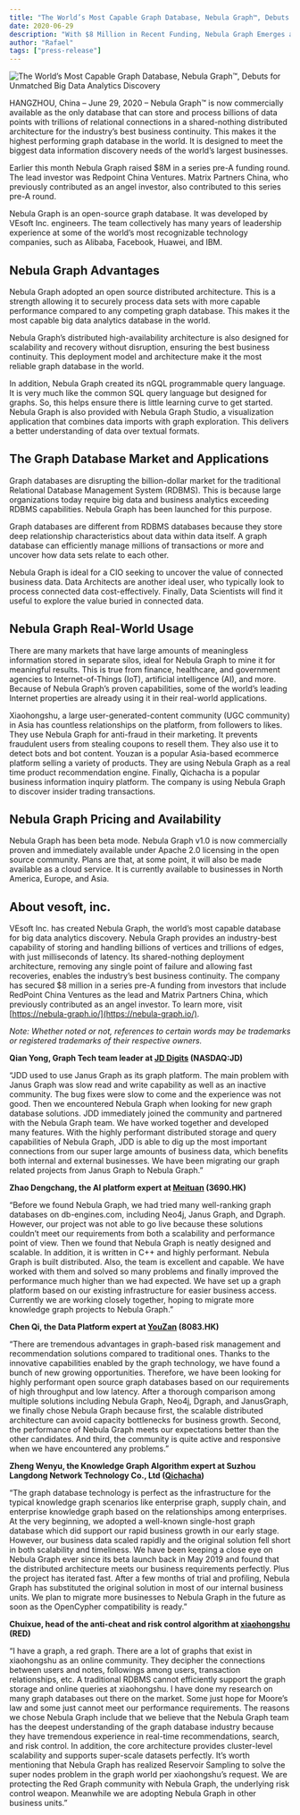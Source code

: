 ```yaml
---
title: "The World’s Most Capable Graph Database, Nebula Graph™, Debuts for Unmatched Big Data Analytics Discovery"
date: 2020-06-29
description: "With $8 Million in Recent Funding, Nebula Graph Emerges as Ideal for CIOs, Data Architects and Data Scientists in AI, Finance, Government, Healthcare, IoT, and More"
author: "Rafael"
tags: ["press-release"]
---
```


![The World’s Most Capable Graph Database, Nebula Graph™, Debuts for Unmatched Big Data Analytics Discovery](https://user-images.githubusercontent.com/57335825/88383548-96929f00-cd5f-11ea-94aa-98f32c5f81a0.png)

HANGZHOU, China – June  29, 2020 – Nebula Graph™ is now commercially available as the only database that can store and process billions of data points with trillions of relational connections in a shared-nothing distributed architecture for the industry’s best business continuity. This makes it the highest performing graph database in the world. It is designed to meet the biggest data information discovery needs of the world’s largest businesses.

Earlier this month Nebula Graph raised $8M in a series pre-A funding round. The lead investor was Redpoint China Ventures. Matrix Partners China, who previously contributed as an angel investor, also contributed to this series pre-A round.

Nebula Graph is an open-source graph database. It was developed by VEsoft Inc. engineers. The team collectively has many years of leadership experience at some of the world’s most recognizable technology companies, such as Alibaba, Facebook, Huawei, and IBM.

## Nebula Graph Advantages

Nebula Graph adopted an open source distributed architecture. This is a strength allowing it to securely process data sets with more capable performance compared to  any competing graph database. This makes it the most capable big data analytics database in the world.

Nebula Graph’s distributed high-availability architecture is also designed for scalability and recovery without disruption, ensuring the best business continuity. This deployment model and architecture make it the most reliable graph database in the world.

In addition, Nebula Graph created its nGQL programmable query language. It is very much like the common SQL query language but designed for graphs. So, this helps ensure there is little learning curve to get started. Nebula Graph is also provided with Nebula Graph Studio, a visualization application that combines data imports with graph exploration. This delivers a better understanding of data over textual formats.

## The Graph Database Market and Applications

Graph databases are disrupting the billion-dollar market for the traditional Relational Database Management System (RDBMS). This is because large organizations today require big data and business analytics exceeding RDBMS capabilities. Nebula Graph has been launched for this purpose.

Graph databases are different from RDBMS databases because they store deep relationship characteristics about data within data itself. A graph database can efficiently manage millions of transactions or more and uncover how data sets relate to each other.

Nebula Graph is ideal for a CIO seeking to uncover the value of connected business data. Data Architects are another ideal user, who typically look to process connected data cost-effectively. Finally, Data Scientists will find it useful to explore the value buried in connected data.

## Nebula Graph Real-World Usage

There are many markets that have large amounts of meaningless information stored in separate silos, ideal for Nebula Graph to mine it for meaningful results. This is true from finance, healthcare, and government agencies to Internet-of-Things (IoT), artificial intelligence (AI), and more. Because of Nebula Graph’s proven capabilities, some of the world’s leading Internet properties are already using it in their real-world applications.

Xiaohongshu, a large user-generated-content community (UGC community) in Asia has countless relationships on the platform, from followers to likes. They use Nebula Graph for anti-fraud in their marketing. It prevents fraudulent users from stealing coupons to resell them. They also use it to detect bots and bot content.  Youzan is a popular Asia-based ecommerce platform selling a variety of products. They are using Nebula Graph as a real time product recommendation engine. Finally, Qichacha is a popular business information inquiry platform. The company is using Nebula Graph to discover insider trading transactions.

## Nebula Graph Pricing and Availability

Nebula Graph has been beta mode. Nebula Graph v1.0 is now commercially proven and immediately available under Apache 2.0 licensing in the open source community. Plans are that, at some point, it will also be made available as a cloud service. It is currently available to businesses in North America, Europe, and Asia.

## About vesoft, inc.

VEsoft Inc. has created Nebula Graph, the world’s most capable database for big data analytics discovery. Nebula Graph provides an industry-best capability of storing and handling billions of vertices and trillions of edges, with just milliseconds of latency. Its shared-nothing deployment architecture, removing any single point of failure and allowing fast recoveries, enables the industry’s best business continuity. The company has secured $8 million in a series pre-A funding from investors that include RedPoint China Ventures as the lead and Matrix Partners China, which previously contributed as an angel investor. To learn more, visit [https://nebula-graph.io/](https://nebula-graph.io/).

_Note: Whether noted or not, references to certain words may be trademarks or registered trademarks of their respective owners._

**Qian Yong, Graph Tech team leader at [JD Digits](https://corporate.jd.com/home) (NASDAQ:JD)**

“JDD used to use Janus Graph as its graph platform. The main problem with Janus Graph was slow read and write capability as well as an inactive community. The bug fixes were slow to come and the experience was not good. Then we encountered Nebula Graph when looking for new graph database solutions. JDD immediately joined the community and partnered with the Nebula Graph team. We have worked together and developed many features. With the highly performant distributed storage and query capabilities of Nebula Graph, JDD is able to dig up the most important connections from our super large amounts of business data, which benefits both internal and external businesses. We have been migrating our graph related projects from Janus Graph to Nebula Graph.”

**Zhao Dengchang, the AI platform expert at [Meituan](https://en.wikipedia.org/wiki/Meituan-Dianping) (3690.HK)**

“Before we found Nebula Graph, we had tried many well-ranking graph databases on db-engines.com, including Neo4j, Janus Graph, and Dgraph. However, our project was not able to go live because these solutions couldn’t meet our requirements from both a scalability and performance point of view. Then we found that Nebula Graph is neatly designed and scalable. In addition, it is written in C++ and highly performant. Nebula Graph is built distributed. Also, the team is excellent and capable. We have worked with them and solved so many problems and finally improved the performance much higher than we had expected. We have set up a graph platform based on our existing infrastructure for easier business access. Currently we are working closely together, hoping to migrate more knowledge graph projects to Nebula Graph.”

**Chen Qi, the Data Platform expert at [YouZan](https://www.crunchbase.com/organization/youzan) (8083.HK)**

“There are tremendous advantages in graph-based risk management and recommendation solutions compared to traditional ones. Thanks to the innovative capabilities enabled by the graph technology, we have found a bunch of new growing opportunities. Therefore, we have been looking for highly performant open source graph databases based on our requirements of high throughput and low latency. After a thorough comparison among multiple solutions including Nebula Graph, Neo4j, Dgraph, and JanusGraph, we finally chose Nebula Graph because first, the scalable distributed architecture can avoid capacity bottlenecks for business growth. Second,  the performance of Nebula Graph meets our expectations better than the other candidates. And third, the community is quite active and responsive when we have encountered any problems.”

**Zheng Wenyu, the Knowledge Graph Algorithm expert at Suzhou Langdong Network Technology Co., Ltd ([Qichacha](https://www.crunchbase.com/organization/qichacha))**

“The graph database technology is perfect as the infrastructure for the typical knowledge graph scenarios like enterprise graph, supply chain, and enterprise knowledge graph based on the relationships among enterprises. At the very beginning, we adopted a well-known single-host graph database which did support  our rapid business growth in our early stage. However, our business data scaled rapidly and the original solution fell short in both scalability and timeliness. We have been keeping a close eye on Nebula Graph ever since its beta launch back in May 2019 and found that the distributed architecture meets our business requirements perfectly. Plus the project has iterated fast. After a few months of trial and profiling, Nebula Graph has substituted the original solution in most of our internal business units. We plan to migrate more businesses to Nebula Graph in the future as soon as the OpenCypher compatibility is ready.”

**Chuixue, head of the anti-cheat and risk control algorithm at [xiaohongshu](https://en.wikipedia.org/wiki/Xiaohongshu) (RED)**

“I have a graph, a red graph. There are a lot of graphs that exist in xiaohongshu as an online community. They decipher the connections between users and notes, followings among users, transaction relationships, etc. A traditional RDBMS cannot efficiently support the graph storage and online queries at xiaohongshu. I have done my research on many graph databases out there on the market. Some just hope for Moore’s law and some just cannot meet our performance requirements. The reasons we chose Nebula Graph include that we believe that the Nebula Graph team has the deepest understanding of the graph database industry because they have tremendous experience in real-time recommendations, search, and risk control. In addition, the core architecture provides cluster-level scalability and supports super-scale datasets perfectly. It’s worth mentioning that Nebula Graph has realized Reservoir Sampling to solve the super nodes problem in the graph world per xiaohongshu’s request. We are protecting the Red Graph community with Nebula Graph, the underlying risk control weapon. Meanwhile we are adopting Nebula Graph in other business units.”

